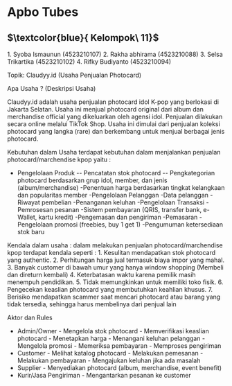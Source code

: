 # Apbo Tubes

## $\textcolor{blue}{ Kelompok\ 11}$

1.⁠ ⁠Syoba Ismaunun (4523210107)
2.⁠ ⁠Rakha abhirama (4523210088)
3.⁠ ⁠Selsa Trikartika (4523210102)
4.⁠ ⁠Rifky Budiyanto (4523210094)

Topik: Claudyy.id (Usaha Penjualan Photocard)

Apa Usaha ? (Deskripsi Usaha)

Claudyy.id adalah usaha penjualan photocard idol K-pop yang berlokasi di Jakarta Selatan. Usaha ini menjual photocard original dari album dan merchandise official yang dikeluarkan oleh agensi idol. Penjualan dilakukan secara online melalui TikTok Shop. Usaha ini dimulai dari penjualan koleksi photocard yang langka (rare) dan berkembang untuk menjual berbagai jenis photocard.

Kebutuhan dalam Usaha 
terdapat kebutuhan dalam menjalankan penjualan photocard/marchendise kpop yaitu :
- Pengelolaan Produk
    -- Pencatatan stok photocard
    -- Pengkategorian photocard berdasarkan grup idol, member, dan jenis (album/merchandise)
    -Penentuan harga berdasarkan tingkat kelangkaan dan popularitas member
-Pengelolaan Pelanggan
    -Data pelanggan
    -Riwayat pembelian
    -Penanganan keluhan
-Pengelolaan Transaksi
    -Pemrosesan pesanan
    -Sistem pembayaran (QRIS, transfer bank, e-Wallet, kartu kredit)
    -Pengemasan dan pengiriman
-Pemasaran
    -Pengelolaan promosi (freebies, buy 1 get 1)
    -Pengumuman ketersediaan stok baru

Kendala dalam usaha :
dalam melakukan penjualan photocard/marchendise kpop terdapat kendala seperti :
    1. Kesulitan mendapatkan stok photocard yang authentic.
    2. Perhitungan harga jual termasuk biaya impor yang mahal.
    3. Banyak customer di bawah umur yang hanya window shopping (Membeli dan direturn kembali)
    4. Keterbatasan waktu karena pemilik masih menempuh pendidikan.
    5. Tidak memungkinkan untuk memiliki toko fisik.
    6. Pengecekan keaslian photocard yang membutuhkan keahlian khusus.
    7. Berisiko mendapatkan scammer saat mencari photocard atau barang yang tidak tersedia, sehingga harus membelinya dari penjual lain

Aktor dan Rules

- Admin/Owner
      - Mengelola stok photocard
      - Memverifikasi keaslian photocard
      - Menetapkan harga
      - Menangani keluhan pelanggan
      - Mengelola promosi
      - Memeriksa pembayaran
      - Memproses pengiriman
- Customer
      - Melihat katalog photocard
      - Melakukan pemesanan
      - Melakukan pembayaran
      - Mengajukan keluhan jika ada masalah
- Supplier
      - Menyediakan photocard (album, merchandise, event benefit)
- Kurir/Jasa Pengiriman
      - Mengantarkan pesanan ke customer


